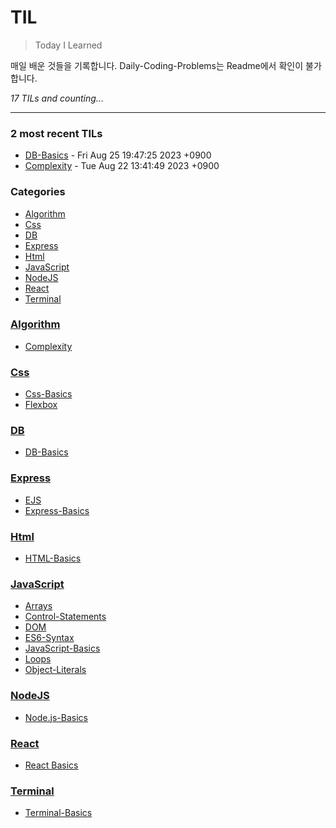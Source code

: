 # TIL
> Today I Learned

매일 배운 것들을 기록합니다.
Daily-Coding-Problems는 Readme에서 확인이 불가합니다.


_17 TILs and counting..._

---

### 2 most recent TILs

- [DB-Basics](DB/db-basics.md) - Fri Aug 25 19:47:25 2023 +0900
- [Complexity](Algorithm/big-o.md) - Tue Aug 22 13:41:49 2023 +0900

### Categories

- [Algorithm](#Algorithm)
- [Css](#Css)
- [DB](#DB)
- [Express](#Express)
- [Html](#Html)
- [JavaScript](#JavaScript)
- [NodeJS](#NodeJS)
- [React](#React)
- [Terminal](#Terminal)

### [Algorithm](#Algorithm)
- [Complexity](Algorithm/big-o.md)

### [Css](#Css)
- [Css-Basics](Css/css-basics.md)
- [Flexbox](Css/flexbox.md)

### [DB](#DB)
- [DB-Basics](DB/db-basics.md)

### [Express](#Express)
- [EJS](Express/ejs.md)
- [Express-Basics](Express/express-basics.md)

### [Html](#Html)
- [HTML-Basics](Html/html-basics.md)

### [JavaScript](#JavaScript)
- [Arrays](JavaScript/arrays.md)
- [Control-Statements](JavaScript/control-statements.md)
- [DOM](JavaScript/dom.md)
- [ES6-Syntax](JavaScript/es6-syntax.md)
- [JavaScript-Basics](JavaScript/js-basics.md)
- [Loops](JavaScript/loops.md)
- [Object-Literals](JavaScript/object-literals.md)

### [NodeJS](#NodeJS)
- [Node.js-Basics](NodeJS/nodejs-basics.md)

### [React](#React)
- [React Basics](React/react-basics.md)

### [Terminal](#Terminal)
- [Terminal-Basics](Terminal/terminal-basics.md)


